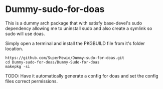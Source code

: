 # Dummy-sudo-for-doas
This is a dummy arch package that with satisfy base-devel's sudo dependency allowing me to uninstall sudo and also create a symlink so sudo will use doas.

Simply open a terminal and install the PKGBUILD file from it's folder location. 

```
https://github.com/SuperMewio/Dummy-sudo-for-doas.git
cd Dummy-sudo-for-doas/Dummy-Sudo-for-doas
makepkg -si
```

TODO:
Have it automatically generate a config for doas and set the config files correct permissions.
